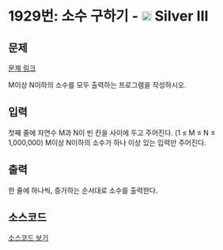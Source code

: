 # 1929번: 소수 구하기 - <img src="https://static.solved.ac/tier_small/8.svg" style="height:20px" /> Silver III

<!-- performance -->

<!-- 문제 제출 후 깃허브에 푸시를 했을 때 제출한 코드의 성능이 입력될 공간입니다.-->

<!-- end -->

## 문제

[문제 링크](https://boj.kr/1929)


<p>M이상 N이하의 소수를 모두 출력하는 프로그램을 작성하시오.</p>



## 입력


<p>첫째 줄에 자연수 M과 N이 빈 칸을 사이에 두고 주어진다. (1 ≤ M ≤ N ≤ 1,000,000)&nbsp;M이상 N이하의 소수가 하나 이상 있는 입력만 주어진다.</p>



## 출력


<p>한 줄에 하나씩, 증가하는 순서대로 소수를 출력한다.</p>



## 소스코드

[소스코드 보기](소수%20구하기.js)